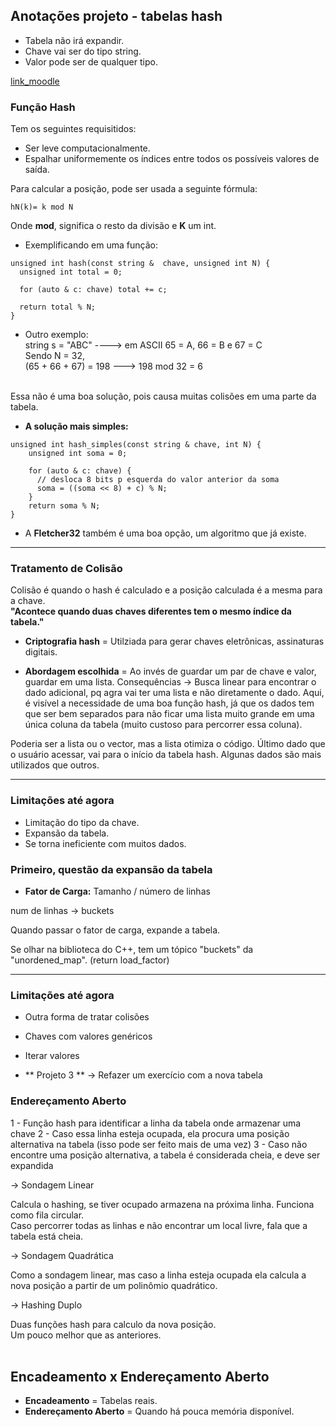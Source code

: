 ## Anotações projeto - tabelas hash

- Tabela não irá expandir.
- Chave vai ser do tipo string.
- Valor pode ser de qualquer tipo.

[link_moodle](https://moodle.ifsc.edu.br/mod/book/view.php?id=713837&chapterid=112260)

### Função Hash
Tem os seguintes requisitidos:
- Ser leve computacionalmente.
- Espalhar uniformemente os índices entre todos os possíveis valores de saída. 

Para calcular a posição, pode ser usada a seguinte fórmula:
```
hN(k)= k mod N
```
Onde **mod**, significa o resto da divisão e **K** um int.

- Exemplificando em uma função:
```
unsigned int hash(const string &  chave, unsigned int N) {
  unsigned int total = 0;

  for (auto & c: chave) total += c;

  return total % N;
}
```

- Outro exemplo: <br>
string s = "ABC" ----> em ASCII 65 = A, 66 = B e 67 = C <br>
Sendo N = 32, <br>
(65 + 66 + 67) = 198 ---> 198 mod 32 = 6 <br> <br>

Essa não é uma boa solução, pois causa muitas colisões em uma parte da tabela. <br>

- **A solução mais simples:**
```
unsigned int hash_simples(const string & chave, int N) {
    unsigned int soma = 0;

    for (auto & c: chave) {
      // desloca 8 bits p esquerda do valor anterior da soma
      soma = ((soma << 8) + c) % N; 
    }
    return soma % N;  
}
```
- A **Fletcher32** também é uma boa opção, um algoritmo que já existe.

---

### Tratamento de Colisão
Colisão é quando o hash é calculado e a posição calculada é a mesma para a chave. <br>
__"Acontece quando duas chaves diferentes tem o mesmo índice da tabela."__ <br>

- **Criptografia hash** = Utilziada para gerar chaves eletrônicas, assinaturas digitais.

- **Abordagem escolhida** = Ao invés de guardar um par de chave e valor, guardar em uma lista.
Consequências -> Busca linear para encontrar o dado adicional, pq agra vai ter uma lista e não diretamente o dado. Aqui, é  visível a necessidade de uma boa função hash, já que os dados tem que ser bem separados para não ficar uma lista muito grande em uma única coluna da tabela (muito custoso para percorrer essa coluna).

Poderia ser a lista ou o vector, mas a lista otimiza o código. Último dado que o usuário acessar, vai para o início da tabela hash. Algunas dados são mais utilizados que outros.


---

### Limitações até agora

- Limitação do tipo da chave.
- Expansão da tabela.
- Se torna ineficiente com muitos dados.

### Primeiro, questão da expansão da tabela

- **Fator de Carga:** Tamanho / número de linhas

num de linhas -> buckets


Quando passar o fator de carga, expande a tabela.

Se olhar na biblioteca do C++, tem um tópico "buckets" da "unordened_map".
(return load_factor)


---

### Limitações até agora

- Outra forma de tratar colisões
- Chaves com valores genéricos
- Iterar valores

- ** Projeto 3 ** -> Refazer um exercício com a nova tabela


### Endereçamento Aberto
1 - Função hash para identificar a linha da tabela onde armazenar uma chave
2 - Caso essa linha esteja ocupada, ela procura uma posição alternativa na tabela (isso pode ser feito mais de uma vez)
3 - Caso não encontre uma posição alternativa, a tabela é considerada cheia, e deve ser expandida


-> Sondagem Linear

Calcula o hashing, se tiver ocupado armazena na próxima linha. Funciona como fila circular. <br>
Caso percorrer todas as linhas e não encontrar um local livre, fala que a tabela está cheia.


-> Sondagem Quadrática

Como a sondagem linear, mas caso a linha esteja ocupada ela calcula a nova posição a partir de um polinômio quadrático.


-> Hashing Duplo

Duas funções hash para calculo da nova posição. <br> Um pouco melhor que as anteriores. <br> <br> 


## Encadeamento x Endereçamento Aberto
- **Encadeamento** = Tabelas reais.
- **Endereçamento Aberto** = Quando há pouca memória disponível.
